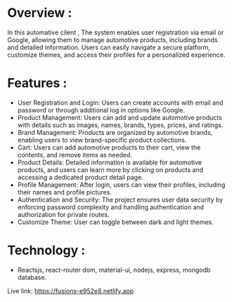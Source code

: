 # Overview : 
In this automative cilent , The system enables user registration via email or Google, allowing them to manage automotive products, including brands and detailed information. Users can easily navigate a secure platform, customize themes, and access their profiles for a personalized experience.

# Features : 
- User Registration and Login: Users can create accounts with email and password or through additional log in options like Google.
- Product Management: Users can add and update automotive products with details such as images, names, brands, types, prices, and ratings.
- Brand Management: Products are organized by automotive brands, enabling users to view brand-specific product collections.
- Cart: Users can add automotive products to their cart, view the contents, and remove items as needed.
- Product Details: Detailed information is available for automotive products, and users can learn more by clicking on products and accessing a dedicated product detail page.
- Profile Management: After login, users can view their profiles, including their names and profile pictures.
- Authentication and Security: The project ensures user data security by enforcing password complexity and handling authentication and authorization for private routes.
- Customize Theme: User can toggle between dark and light themes.

# Technology :
- Reactsjs, react-router dom, material-ui, nodejs, express, mongodb database.

Live link: https://fusionx-e952e8.netlify.app
